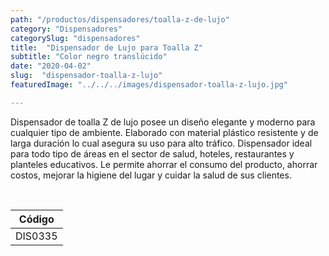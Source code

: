 ```yaml
---
path: "/productos/dispensadores/toalla-z-de-lujo"
category: "Dispensadores"
categorySlug: "dispensadores"
title:  "Dispensador de Lujo para Toalla Z"
subtitle: "Color negro translúcido"
date: "2020-04-02"
slug:  "dispensador-toalla-z-lujo"
featuredImage: "../../../images/dispensador-toalla-z-lujo.jpg"

---
```

Dispensador de toalla Z de lujo posee un diseño elegante y moderno para cualquier tipo de ambiente. Elaborado con material plástico resistente y de larga duración lo cual asegura su uso para alto tráfico. Dispensador ideal para todo tipo de áreas en el sector de salud, hoteles, restaurantes y planteles educativos. Le permite ahorrar el consumo del producto, ahorrar costos, mejorar la higiene del lugar y cuidar la salud de sus clientes.


<br>
<table class="min-w-full md:min-w-0 divide-y-0 divide-gray-200">
          <thead class=" bg-white">
            <tr>
              <th scope="col" class="px-6 text-center text-xs font-medium text-primary-lighter uppercase tracking-wider">
                Código
              </th>
            </tr>
          </thead>
          <tbody>
            <tr class="bg-gray-400">
              <td class="px-6 py-4 whitespace-nowrap text-sm text-gray-700 text-center">
              DIS0335
              </td>
            </tr>
          </tbody>
        </table>
